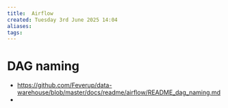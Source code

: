 ```yaml
---
title:  Airflow
created: Tuesday 3rd June 2025 14:04
aliases: 
tags: 
---
```

# DAG naming

- https://github.com/Feverup/data-warehouse/blob/master/docs/readme/airflow/README_dag_naming.md
- 
